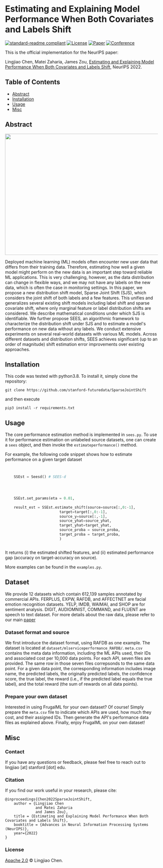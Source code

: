 # Estimating and Explaining Model Performance When Both Covariates and Labels Shift


[![standard-readme compliant](https://img.shields.io/badge/readme%20style-standard-brightgreen.svg?style=flat-square)](https://github.com/RichardLitt/standard-readme)
[![License](https://img.shields.io/badge/license-Apache%202-blue.svg)](LICENSE)
[![Paper](http://img.shields.io/badge/paper-arxiv.2209.08436-B31B1B.svg)](https://arxiv.org/abs/2209.08436)
[![Conference](http://img.shields.io/badge/NeurIPS-2022-4b44ce.svg)]()


This is the official implementation for the NeurIPS paper:

Lingjiao Chen, Matei Zaharia, James Zou, [Estimating and Explaining Model Performance When Both Covariates and Labels Shift](https://arxiv.org/abs/2006.07512), NeurIPS 2022.


## Table of Contents

- [Abstract](#SJS)
- [Installation](#Installation)
- [Usage](#Usage)
- [Misc](#badge)	

## Abstract

<div align="center"><img src="" height="400" width="600" ></div>

Deployed machine learning (ML) models often encounter new user data that differs from their training data. Therefore, estimating how well a given model might perform on the new data is an important step toward reliable ML applications. This is very challenging, however, as the data distribution can change in flexible ways, and we may not have any labels on the new data, which is often the case in monitoring settings. In this paper, we propose a new distribution shift model, Sparse Joint Shift (SJS), which considers the joint shift of both labels and a few features. This unifies and generalizes several existing shift models including label shift and sparse covariate shift, where only marginal feature or label distribution shifts are considered. We describe mathematical conditions under which SJS is identifiable. We further propose SEES, an algorithmic framework to characterize the distribution shift under SJS and to estimate a model's performance on new data without any labels. We conduct extensive experiments on several real-world datasets with various ML models. Across different datasets and distribution shifts, SEES achieves significant (up to an order of magnitude) shift estimation error improvements over existing approaches.

## Installation

This code was tested with python3.8. To install it, simply clone the repository: 


```
git clone https://github.com/stanford-futuredata/SparseJointShift
```

and then execute

```
pip3 install -r requirements.txt
```

## Usage

The core performance estimation method is implemented in ```sees.py```. To use it for performance estimation on unlabeled source datasets, one can create a ```sees``` object, and then invoke the ```estimateperformance()``` method.

For example, the following code snippet shows how to estimate performance on a given target dataset 


```python


    SSEst = Seesd() # SEES-d




    SSEst.set_params(eta = 0.01,                                                    				 kernel="BF")
       
    result_est = SSEst.estimate_shift(source=source[:,0:-1],
                         target=target[:,0:-1],
                         source_y=source[:,-1],
                         source_yhat=source_yhat,
                         target_yhat=target_yhat,
                         source_proba = source_proba,
                         target_proba = target_proba,
                         )



```
It returns (i) the estimated shifted features, and (ii) estimated performance gap (accuracy on target-accuracy on source).


More examples can be found in the ```examples.py```.


## Dataset
We provide 12 datasets which contain 612,139 samples annotated by commercial APIs. FERPLUS, EXPW, RAFDB, and AFFECTNET are facial emotion recognition datasets. YELP, IMDB, WAIMAI, and SHOP are for sentiment analysis. DIGIT, AUDIOMNIST, COMMAND, and FLUENT are speech to text dataset. For more details about the raw data, please refer to our main [paper](https://arxiv.org/abs/2006.07512)

### Dataset format and source
We first introduce the dataset format, using RAFDB as one example. The dataset is located at ```dataset/mlserviceperformance_RAFDB/```. ```meta.csv``` contains the meta data information, including the ML APIs used, their IDs and associated cost per 10,000 data points.
For each API, seven files are provided. The same row in those seven files correpsonds to the same data point. For a given data point, the corresponding information includes image name, the predicted labels, the originally predicted labels, the confidence score, the true label, the reward (i.e., if the predicted label equals the true label), and the total reward (the sum of rewards on all data points).  
 
### Prepare your own dataset
Interested in using FrugalML for your own dataset? Of course! Simply prepare the ```meta.csv``` file to indicate which APIs are used, how much they cost, and their assigned IDs. Then generate the API's performance data files as explained above.
Finally, enjoy FrugalML on your own dataset!

## Misc

### Contact

If you have any questions or feedback, please feel free to reach out to lingjiao [at] stanford [dot] edu.



### Citation 
If you find our work useful in your research, please cite:
```
@inproceedings{Chen2022SparseJointShift,
	author = {Lingjiao Chen
	          and Matei Zaharia
	          and James Zou},
	title = {Estimating and Explaining Model Performance When Both Covariates and Labels Shift},
	booktitle = {Advances in Neural Information Processing Systems (NeurIPS)},
	year={2022}
}
```
### License
[Apache 2.0](LICENSE) © Lingjiao Chen.
